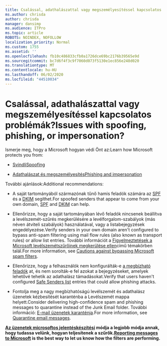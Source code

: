 ```yaml
---
title: Csalással, adathalászattal vagy megszemélyesítéssel kapcsolatos problémák?
ms.author: chrisda
author: chrisda
manager: dansimp
ms.audience: ITPro
ms.topic: article
ROBOTS: NOINDEX, NOFOLLOW
localization_priority: Normal
ms.custom: 1755
ms.assetid: ''
ms.openlocfilehash: fb10c486833cfb0a1726dce69bc2176b39565e9d
ms.sourcegitcommit: bc7d6f4f3c9f7060d073f5130e1ec856e248d020
ms.translationtype: MT
ms.contentlocale: hu-HU
ms.lasthandoff: 06/02/2020
ms.locfileid: "44510034"
---
```

# <a name="issues-with-spoofing-phishing-or-impersonation"></a><span data-ttu-id="33988-102">Csalással, adathalászattal vagy megszemélyesítéssel kapcsolatos problémák?</span><span class="sxs-lookup"><span data-stu-id="33988-102">Issues with spoofing, phishing, or impersonation?</span></span>

<span data-ttu-id="33988-103">Ismerje meg, hogy a Microsoft hogyan védi Önt az:</span><span class="sxs-lookup"><span data-stu-id="33988-103">Learn how Microsoft protects you from:</span></span>

- [<span data-ttu-id="33988-104">Svindli</span><span class="sxs-lookup"><span data-stu-id="33988-104">Spoofing</span></span>](https://docs.microsoft.com/microsoft-365/security/office-365-security/anti-spoofing-protection)

- [<span data-ttu-id="33988-105">Adathalászat és megszemélyesítés</span><span class="sxs-lookup"><span data-stu-id="33988-105">Phishing and impersonation</span></span>](https://docs.microsoft.com/microsoft-365/security/office-365-security/atp-anti-phishing)

<span data-ttu-id="33988-106">További ajánlások:</span><span class="sxs-lookup"><span data-stu-id="33988-106">Additional recommendations:</span></span>

- <span data-ttu-id="33988-107">A saját tartományából származónak tűnő hamis feladók számára az [SPF](https://docs.microsoft.com/microsoft-365/security/office-365-security/set-up-spf-in-office-365-to-help-prevent-spoofing) és a [DKIM](https://docs.microsoft.com/microsoft-365/security/office-365-security/use-dkim-to-validate-outbound-email) segíthet.</span><span class="sxs-lookup"><span data-stu-id="33988-107">For spoofed senders that appear to come from your own domain, [SPF](https://docs.microsoft.com/microsoft-365/security/office-365-security/set-up-spf-in-office-365-to-help-prevent-spoofing) and [DKIM](https://docs.microsoft.com/microsoft-365/security/office-365-security/use-dkim-to-validate-outbound-email) can help.</span></span>

- <span data-ttu-id="33988-108">Ellenőrizze, hogy a saját tartományában lévő feladók nincsenek beállítva a levélszemét-szűrés megkerülésére a levélforgalom-szabályok (más néven átviteli szabályok) használatával, vagy a listabejegyzések engedélyezése.</span><span class="sxs-lookup"><span data-stu-id="33988-108">Verify senders in your own domain aren't configured to bypass anti-spam filtering using mail flow rules (also known as transport rules) or allow list entries.</span></span> <span data-ttu-id="33988-109">További információt a [Figyelmeztetések a Microsoft levélszemétszűrőinek megkerülése ellen](https://docs.microsoft.com/exchange/troubleshoot/antispam/cautions-against-bypassing-spam-filters)című témakörben talál.</span><span class="sxs-lookup"><span data-stu-id="33988-109">For more information, see [Cautions against bypassing Microsoft spam filters](https://docs.microsoft.com/exchange/troubleshoot/antispam/cautions-against-bypassing-spam-filters).</span></span>

- <span data-ttu-id="33988-110">Ellenőrizze, hogy a felhasználók nem konfigurálták-e [a megbízható feladók](https://support.office.com/article/BE1BAEA0-BEAB-4A30-B968-9004332336CE) at, és nem sorolták-e fel azokat a bejegyzéseket, amelyek lehetővé tehetik az adathalász támadásokat.</span><span class="sxs-lookup"><span data-stu-id="33988-110">Verify that users haven't configured [Safe Senders list](https://support.office.com/article/BE1BAEA0-BEAB-4A30-B968-9004332336CE) entries that could allow phishing attacks.</span></span>

- <span data-ttu-id="33988-111">Fontolja meg a nagy megbízhatóságú levélszemét és adathalász üzenetek kézbesítését karanténba a Levélszemét mappa helyett.</span><span class="sxs-lookup"><span data-stu-id="33988-111">Consider delivering high-confidence spam and phishing messages to quarantine instead of the Junk Email folder.</span></span> <span data-ttu-id="33988-112">További információ: [E-mail üzenetek karanténja](https://docs.microsoft.com/microsoft-365/security/office-365-security/quarantine-email-messages).</span><span class="sxs-lookup"><span data-stu-id="33988-112">For more information, see [Quarantine email messages](https://docs.microsoft.com/microsoft-365/security/office-365-security/quarantine-email-messages).</span></span>

<span data-ttu-id="33988-113">**[Az üzenetek microsoftos jelentéskészítési](https://support.office.com/article/b5caa9f1-cdf3-4443-af8c-ff724ea719d2) módja a legjobb módja annak, hogy tudassa velünk, hogyan teljesítenek a szűrők.**</span><span class="sxs-lookup"><span data-stu-id="33988-113">**[Reporting messages to Microsoft](https://support.office.com/article/b5caa9f1-cdf3-4443-af8c-ff724ea719d2) is the best way to let us know how the filters are performing.**</span></span>
